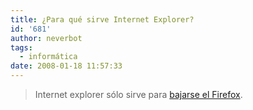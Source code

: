 ```yaml
---
title: ¿Para qué sirve Internet Explorer?
id: '681'
author: neverbot
tags:
  - informática
date: 2008-01-18 11:57:33
---
```


> Internet explorer sólo sirve para [bajarse el Firefox](http://www.mozilla-europe.org/es/products/firefox/).